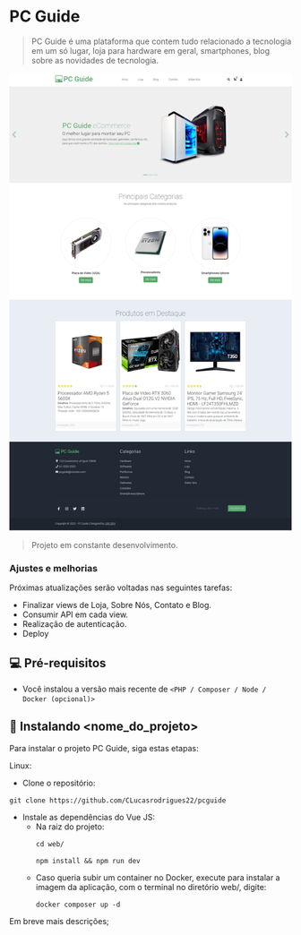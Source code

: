 # PC Guide

> PC Guide é uma plataforma que contem tudo relacionado a tecnologia em um só lugar, loja para hardware em geral, smartphones, blog sobre as novidades de tecnologia.

<img src="web/src/assets/img/index.png" alt="Index Image">

> Projeto em constante desenvolvimento.

### Ajustes e melhorias

Próximas atualizações serão voltadas nas seguintes tarefas:

- Finalizar views de Loja, Sobre Nós, Contato e Blog.
- Consumir API em cada view.
- Realização de autenticação.
- Deploy 

## 💻 Pré-requisitos

* Você instalou a versão mais recente de `<PHP / Composer / Node / Docker (opcional)>`

## 🚀 Instalando <nome_do_projeto>

Para instalar o projeto PC Guide, siga estas etapas:

Linux:

- Clone o repositório:
```
git clone https://github.com/CLucasrodrigues22/pcguide
```
- Instale as dependências do Vue JS:
    - Na raiz do projeto: 
        ```
        cd web/
        ```
        ```
        npm install && npm run dev
        ```
    - Caso queria subir um container no Docker, execute para instalar a imagem da aplicação, com o terminal no diretório web/, digite:
        ```
        docker composer up -d
        ```
Em breve mais descrições;